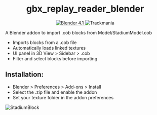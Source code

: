 <h1 align="center">
  gbx_replay_reader_blender
</h1>

<p align="center">
<a href="https://www.blender.org/" target="blank">
<img src="https://img.shields.io/badge/Blender-4.1-2" alt="Blender 4.1" />
</a>
<img src="https://img.shields.io/badge/Trackmania-blender%20Input-brightgreen" alt="Trackmania"/>

A Blender addon to import .cob blocks from Model/StadiumModel.cob
 - Imports blocks from a .cob file
 - Automatically loads linked textures
 - UI panel in 3D View > Sidebar > .cob
 - Filter and select blocks before importing

## Installation:
 - Blender > Preferences > Add-ons > Install
 - Select the .zip file and enable the addon
 - Set your texture folder in the addon preferences

 ![StadiumBlock](https://github.com/user-attachments/assets/0205135c-52d2-41fc-9d17-32ed5e779eeb)



